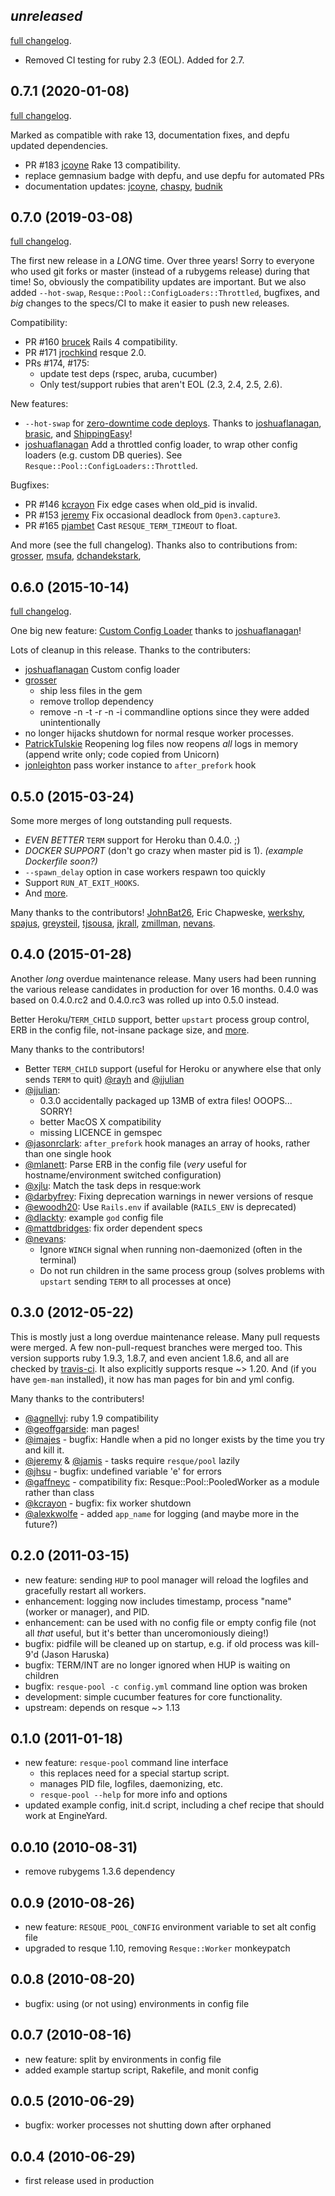 ## _unreleased_
[full changelog](https://github.com/nevans/resque-pool/compare/v0.7.1...master).

* Removed CI testing for ruby 2.3 (EOL). Added for 2.7.

## 0.7.1 (2020-01-08)
[full changelog](https://github.com/nevans/resque-pool/compare/v0.7.0...v0.7.1).

Marked as compatible with rake 13, documentation fixes, and depfu updated
dependencies.

 * PR #183 [jcoyne](https://github.com/jcoyne) Rake 13 compatibility.
 * replace gemnasium badge with depfu, and use depfu for automated PRs
 * documentation updates: [jcoyne](https://github.com/jcoyne),
   [chaspy](https://github.com/chaspy), [budnik](https://github.com/budnik)

## 0.7.0 (2019-03-08)
[full changelog](https://github.com/nevans/resque-pool/compare/v0.6.0...v0.7.0).

The first new release in a _LONG_ time. Over three years! Sorry to everyone who
used git forks or master (instead of a rubygems release) during that time! So,
obviously the compatibility updates are important. But we also added
`--hot-swap`, `Resque::Pool::ConfigLoaders::Throttled`, bugfixes, and _big_
changes to the specs/CI to make it easier to push new releases.

Compatibility:
 * PR #160 [brucek](https://github.com/brucek) Rails 4 compatibility.
 * PR #171 [jrochkind](https::/github.com/jrochkind) resque 2.0.
 * PRs #174, #175:
   * update test deps (rspec, aruba, cucumber)
   * Only test/support rubies that aren't EOL (2.3, 2.4, 2.5, 2.6).

New features:
 * `--hot-swap` for [zero-downtime code
   deploys](https://github.com/nevans/resque-pool#zero-downtime-code-deploys).
   Thanks to [joshuaflanagan](https://github.com/joshuaflanagan),
   [brasic](https://github.com/brasic), and
   [ShippingEasy](https://github.com/ShippingEasy)!
 * [joshuaflanagan](https://github.com/joshuaflanagan) Add a throttled config
   loader, to wrap other config loaders (e.g. custom DB queries). See
   `Resque::Pool::ConfigLoaders::Throttled`.

Bugfixes:
 * PR #146 [kcrayon](https://github.com/kcrayon) Fix edge cases when old_pid is
   invalid.
 * PR #153 [jeremy](https://github.com/jeremy) Fix occasional deadlock from
   `Open3.capture3`.
 * PR #165 [pjambet](https://github.com/pjambet) Cast `RESQUE_TERM_TIMEOUT`
   to float.

And more (see the full changelog). Thanks also to contributions from:
[grosser](https://github.com/grosser), [msufa](https://github.com/msufa),
[dchandekstark](https://github.com/dchandekstark),

## 0.6.0 (2015-10-14)
[full changelog](https://github.com/nevans/resque-pool/compare/v0.5.0...v0.6.0).

One big new feature: [Custom Config
Loader](https://github.com/nevans/resque-pool#custom-configuration-loader)
thanks to [joshuaflanagan](https://github.com/joshuaflanagan)!

Lots of cleanup in this release.  Thanks to the contributers:

 * [joshuaflanagan](https://github.com/joshuaflanagan) Custom config loader
 * [grosser](https://github.com/grosser)
   * ship less files in the gem
   * remove trollop dependency
   * remove -n -t -r -n -i commandline options since they were added unintentionally
 * no longer hijacks shutdown for normal resque worker processes.
 * [PatrickTulskie](https://github.com/PatrickTulskie) Reopening log files now
   reopens *all* logs in memory (append write only; code copied from Unicorn)
 * [jonleighton](https://github.com/jonleighton) pass worker instance to
   `after_prefork` hook

## 0.5.0 (2015-03-24)

Some more merges of long outstanding pull requests.

 * _EVEN BETTER_ `TERM` support for Heroku than 0.4.0.  ;)
 * _DOCKER SUPPORT_ (don't go crazy when master pid is 1).
   _(example Dockerfile soon?)_
 * `--spawn_delay` option in case workers respawn too quickly
 * Support `RUN_AT_EXIT_HOOKS`.
 * And [more](https://github.com/nevans/resque-pool/compare/v0.4.0...v0.5.0).

Many thanks to the contributors! [JohnBat26](https://github.com/JohnBat26), Eric
Chapweske, [werkshy](https://github.com/werkshy),
[spajus](https://github.com/spajus), [greysteil](https://github.com/greysteil),
[tjsousa](https://github.com/tjsousa), [jkrall](https://github.com/jkrall),
[zmillman](https://github.com/zmillman), [nevans](http://github.com/nevans).

## 0.4.0 (2015-01-28)

Another _long_ overdue maintenance release.  Many users had been running the
various release candidates in production for over 16 months.  0.4.0 was based
on 0.4.0.rc2 and 0.4.0.rc3 was rolled up into 0.5.0 instead.

Better Heroku/`TERM_CHILD` support, better `upstart` process group control, ERB
in the config file, not-insane package size, and
[more](https://github.com/nevans/resque-pool/compare/v0.3.0...v0.4.0).

Many thanks to the contributors!

 * Better `TERM_CHILD` support (useful for Heroku or anywhere else that only
   sends `TERM` to quit) [@rayh](https://github.com/rayh) and
   [@jjulian](https://github.com/jjulian)
 * [@jjulian](https://github.com/jjulian):
   * 0.3.0 accidentally packaged up 13MB of extra files!  OOOPS... SORRY!
   * better MacOS X compatibility
   * missing LICENCE in gemspec
 * [@jasonrclark](https://github.com/jasonrclark): `after_prefork` hook manages
   an array of hooks, rather than one single hook
 * [@mlanett](https://github.com/mlanett): Parse ERB in the config file (_very_
   useful for hostname/environment switched configuration)
 * [@xjlu](https://github.com/xjlu): Match the task deps in resque:work
 * [@darbyfrey](https://github.com/darbyfrey): Fixing deprecation warnings in
   newer versions of resque
 * [@ewoodh20](https://github.com/ewoodh20): Use `Rails.env` if available
   (`RAILS_ENV` is deprecated)
 * [@dlackty](https://github.com/dlackty): example `god` config file
 * [@mattdbridges](https://github.com/mattdbridges): fix order dependent specs
 * [@nevans](https://github.com/nevans):
   * Ignore `WINCH` signal when running non-daemonized (often in the terminal)
   * Do not run children in the same process group (solves problems with `upstart`
     sending `TERM` to all processes at once)

## 0.3.0 (2012-05-22)

This is mostly just a long overdue maintenance release.  Many pull requests were
merged.  A few non-pull-request branches were merged too.  This version supports
ruby 1.9.3, 1.8.7, and even ancient 1.8.6, and all are checked by
[travis-ci](http://travis-ci.org/nevans/resque-pool).  It also explicitly
supports resque ~> 1.20.  And (if you have `gem-man` installed), it now has man
pages for bin and yml config.

Many thanks to the contributers!

 * [@agnellvj](https://github.com/agnellvj): ruby 1.9 compatibility
 * [@geoffgarside](https://github.com/geoffgarside): man pages!
 * [@imajes](https://github.com/imajes) - bugfix: Handle when a pid no longer
   exists by the time you try and kill it.
 * [@jeremy](https://github.com/jeremy) & [@jamis](https://github.com/jamis) -
   tasks require `resque/pool` lazily
 * [@jhsu](https://github.com/jhsu) - bugfix: undefined variable 'e' for errors
 * [@gaffneyc](https://github.com/gaffneyc) - compatibility fix:
   Resque::Pool::PooledWorker as a module rather than class
 * [@kcrayon](https://github.com/kcrayon) - bugfix: fix worker shutdown
 * [@alexkwolfe](https://github.com/alexkwolfe) - added `app_name` for logging
   (and maybe more in the future?)

## 0.2.0 (2011-03-15)

* new feature: sending `HUP` to pool manager will reload the logfiles and
  gracefully restart all workers.
* enhancement: logging now includes timestamp, process "name" (worker or
  manager), and PID.
* enhancement: can be used with no config file or empty config file (not all
  *that* useful, but it's better than unceromoniously dieing!)
* bugfix: pidfile will be cleaned up on startup, e.g. if old process was
  kill-9'd (Jason Haruska)
* bugfix: TERM/INT are no longer ignored when HUP is waiting on children
* bugfix: `resque-pool -c config.yml` command line option was broken
* development: simple cucumber features for core functionality.
* upstream: depends on resque ~> 1.13

## 0.1.0 (2011-01-18)

* new feature: `resque-pool` command line interface
  * this replaces need for a special startup script.
  * manages PID file, logfiles, daemonizing, etc.
  * `resque-pool --help` for more info and options
* updated example config, init.d script, including a chef recipe that should
  work at EngineYard.

## 0.0.10 (2010-08-31)

* remove rubygems 1.3.6 dependency

## 0.0.9 (2010-08-26)

* new feature: `RESQUE_POOL_CONFIG` environment variable to set alt config file
* upgraded to resque 1.10, removing `Resque::Worker` monkeypatch

## 0.0.8 (2010-08-20)

* bugfix: using (or not using) environments in config file

## 0.0.7 (2010-08-16)

* new feature: split by environments in config file
* added example startup script, Rakefile, and monit config

## 0.0.5 (2010-06-29)

* bugfix: worker processes not shutting down after orphaned

## 0.0.4 (2010-06-29)

* first release used in production
